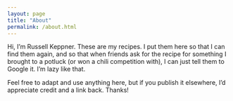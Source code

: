 ```yaml
---
layout: page
title: "About"
permalink: /about.html
---
```


Hi, I’m Russell Keppner. These are my recipes. I put them here so that I can find them again, and so that when friends ask for the recipe for something I brought to a potluck (or won a chili competition with), I can just tell them to Google it. I’m lazy like that.

Feel free to adapt and use anything here, but if you publish it elsewhere, I’d appreciate credit and a link back. Thanks!
